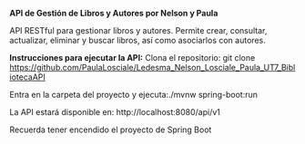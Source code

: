 **API de Gestión de Libros y Autores por Nelson y Paula**

API RESTful para gestionar libros y autores. Permite crear, consultar, actualizar, eliminar y buscar libros, así como asociarlos con autores.

**Instrucciones para ejecutar la API:**
Clona el repositorio: git clone https://github.com/PaulaLosciale/Ledesma_Nelson_Losciale_Paula_UT7_BibliotecaAPI

Entra en la carpeta del proyecto y ejecuta:./mvnw spring-boot:run

La API estará disponible en: http://localhost:8080/api/v1

Recuerda tener encendido el proyecto de Spring Boot
